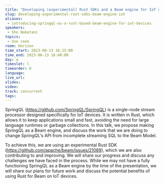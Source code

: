 ```yaml
---
title: "Developing (experimental) Rust SDKs and a Beam engine for IoT devices"
slug: developing-experimental-rust-sdks-beam-engine-iot
aliases: 
 - introducing-springql-as-a-rust-based-beam-engine-for-iot-devices
speakers:
 - Sho Nakatani
topics:
 - Use case
room: Horizon
time_start: 2023-06-13 16:15:00
time_end: 2023-06-13 16:40:00
day: a
timeslot: l
timeorder: 0
language: 
live_url: 
slides: 
video: 
track: concurrent
tags:
---
```


SpringQL (https://github.com/SpringQL/SpringQL) is a single-node stream processor designed specifically for IoT devices. It is written in Rust, which allows it to keep applications small and fast, avoiding the need for large language runtimes or garbage collections. In this talk, we propose making SpringQL as a Beam engine, and discuss the work that we are doing to change SpringQL's API from incomplete streaming SQL to the Beam Model.
 
 
 
 To achieve this, we are using an experimental Rust SDK (https://github.com/apache/beam/issues/21089), which we are also contributing to and improving. We will share our progress and discuss any challenges we have faced in the process. While we may not have a fully functioning SpringQL as a Beam engine by the time of the presentation, we will share our plans for future work and discuss the potential benefits of using Rust for Beam on IoT devices.